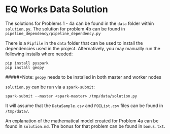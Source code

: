 # EQ Works Data Solution

The solutions for Problems 1 - 4a can be found in the `data` folder within `solution.py`. The solution for problem 4b
can be found in `pipeline_dependency/pipeline_dependency.py`

There is a `Pipfile` in the `data` folder that can be used to install the dependencies used in the project.
Alternatively, you may manually run the following installs where needed:

```
pip install pyspark
pip install geopy
```

#####*Note: `geopy` needs to be installed in both master and worker nodes

`solution.py` can be run via a `spark-submit`:
```
spark-submit --master <spark-master> /tmp/data/solution.py 
``` 
It will assume that the `DataSample.csv` and `POIList.csv` files can be
found in `/tmp/data/`.

An explanation of the mathematical model created for Problem 4a can be found in `solution.md`. The bonus for that
problem can be found in `bonus.txt`.
